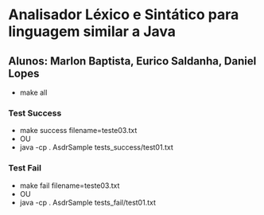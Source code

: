 # Analisador Léxico e Sintático para linguagem similar a Java
## Alunos: Marlon Baptista, Eurico Saldanha, Daniel Lopes

* make all

### Test Success
* make success filename=teste03.txt
* OU
* java -cp . AsdrSample tests_success/test01.txt

### Test Fail
* make fail filename=teste03.txt
* OU
* java -cp . AsdrSample tests_fail/test01.txt
